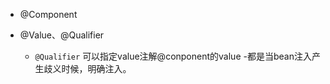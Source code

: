 + @Component

+ @Value、@Qualifier
	- `@Qualifier` 可以指定value注解@conponent的value
	-都是当bean注入产生歧义时候，明确注入。